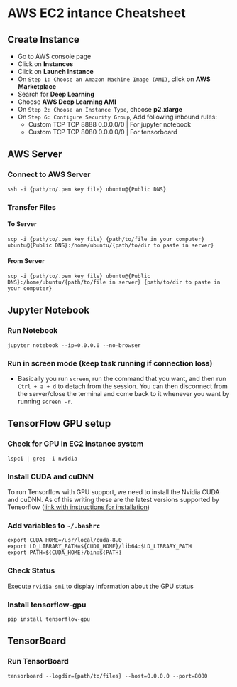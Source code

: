 # AWS EC2 intance Cheatsheet
## Create Instance
- Go to AWS console page
- Click on **Instances**
- Click on **Launch Instance**
- On `Step 1: Choose an Amazon Machine Image (AMI)`, click on **AWS Marketplace**
- Search for **Deep Learning**
- Choose **AWS Deep Learning AMI**
- On `Step 2: Choose an Instance Type`, choose **p2.xlarge**
- On `Step 6: Configure Security Group`, Add following inbound rules:
    - Custom TCP	TCP	8888	0.0.0.0/0	| For jupyter notebook
    - Custom TCP	TCP	8080	0.0.0.0/0 | For tensorboard

## AWS Server
### Connect to AWS Server
```
ssh -i {path/to/.pem key file} ubuntu@{Public DNS} 
```

### Transfer Files
#### To Server
```
scp -i {path/to/.pem key file} {path/to/file in your computer} ubuntu@{Public DNS}:/home/ubuntu/{path/to/dir to paste in server}
```
#### From Server
```
scp -i {path/to/.pem key file} ubuntu@{Public DNS}:/home/ubuntu/{path/to/file in server} {path/to/dir to paste in your computer} 
```

## Jupyter Notebook
### Run Notebook
```
jupyter notebook --ip=0.0.0.0 --no-browser
```
### Run in screen mode (keep task running if connection loss)

- Basically you run `screen`, run the command that you want, and then run `Ctrl + a + d` to detach from the session. You can then disconnect from the server/close the terminal and come back to it whenever you want by running `screen -r`.

## TensorFlow GPU setup
### Check for GPU in EC2 instance system
```
lspci | grep -i nvidia
```
### Install CUDA and cuDNN
To run Tensorflow with GPU support, we need to install the Nvidia CUDA and cuDNN. As of this writing these are the latest versions supported by Tensorflow ([link with instructions for installation](https://www.tensorflow.org/install/gpu))
### Add variables to `~/.bashrc`
```
export CUDA_HOME=/usr/local/cuda-8.0
export LD_LIBRARY_PATH=${CUDA_HOME}/lib64:$LD_LIBRARY_PATH
export PATH=${CUDA_HOME}/bin:${PATH}
```
### Check Status
Execute `nvidia-smi` to display information about the GPU status
### Install tensorflow-gpu
```
pip install tensorflow-gpu
```
## TensorBoard
### Run TensorBoard
```
tensorboard --logdir={path/to/files} --host=0.0.0.0 --port=8080 
```
